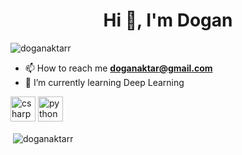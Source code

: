 <h1 align="center">Hi 👋, I'm Dogan</h1>
<p align="left"> <img src="https://komarev.com/ghpvc/?username=doganaktarr" alt="doganaktarr" /> </p>

- 📫 How to reach me **doganaktar@gmail.com**
- 🌱 I’m currently learning Deep Learning

<p align="left"><img src="https://devicons.github.io/devicon/devicon.git/icons/csharp/csharp-original.svg" alt="csharp" width="40" height="40"/> <img src="https://devicons.github.io/devicon/devicon.git/icons/python/python-original.svg" alt="python" width="40" height="40"/></p><p>&nbsp;<img align="center" src="https://github-readme-stats.vercel.app/api?username=doganaktarr&show_icons=true" alt="doganaktarr" /></p>


